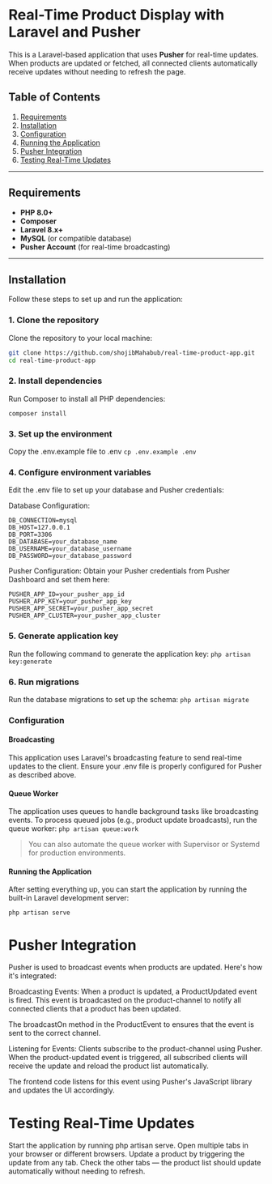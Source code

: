 # Real-Time Product Display with Laravel and Pusher

This is a Laravel-based application that uses **Pusher** for real-time updates. When products are updated or fetched, all connected clients automatically receive updates without needing to refresh the page.

## Table of Contents
1. [Requirements](#requirements)
2. [Installation](#installation)
3. [Configuration](#configuration)
4. [Running the Application](#running-the-application)
5. [Pusher Integration](#pusher-integration)
6. [Testing Real-Time Updates](#testing-real-time-updates)

---

## Requirements
- **PHP 8.0+**
- **Composer**
- **Laravel 8.x+**
- **MySQL** (or compatible database)
- **Pusher Account** (for real-time broadcasting)

---

## Installation

Follow these steps to set up and run the application:

### 1. Clone the repository
Clone the repository to your local machine:
```bash
git clone https://github.com/shojibMahabub/real-time-product-app.git
cd real-time-product-app
```
### 2. Install dependencies
Run Composer to install all PHP dependencies:

```composer install```

### 3. Set up the environment
Copy the .env.example file to .env
```cp .env.example .env```

### 4. Configure environment variables
Edit the .env file to set up your database and Pusher credentials:

Database Configuration:
```
DB_CONNECTION=mysql
DB_HOST=127.0.0.1
DB_PORT=3306
DB_DATABASE=your_database_name
DB_USERNAME=your_database_username
DB_PASSWORD=your_database_password
```
Pusher Configuration: Obtain your Pusher credentials from Pusher Dashboard and set them here:
```
PUSHER_APP_ID=your_pusher_app_id
PUSHER_APP_KEY=your_pusher_app_key
PUSHER_APP_SECRET=your_pusher_app_secret
PUSHER_APP_CLUSTER=your_pusher_app_cluster
```
### 5. Generate application key
Run the following command to generate the application key:
```php artisan key:generate```
### 6. Run migrations
Run the database migrations to set up the schema:
```php artisan migrate```

### Configuration
#### Broadcasting

This application uses Laravel's broadcasting feature to send real-time updates to the client. Ensure your .env file is properly configured for Pusher as described above.

#### Queue Worker
The application uses queues to handle background tasks like broadcasting events. To process queued jobs (e.g., product update broadcasts), run the queue worker:
```php artisan queue:work```

>
> You can also automate the queue worker with Supervisor or Systemd for
> production environments.
>

#### Running the Application
After setting everything up, you can start the application by running the built-in Laravel development server:

```php artisan serve```


# Pusher Integration
Pusher is used to broadcast events when products are updated. Here's how it's integrated:

Broadcasting Events: When a product is updated, a ProductUpdated event is fired. This event is broadcasted on the product-channel to notify all connected clients that a product has been updated.

The broadcastOn method in the ProductEvent to ensures that the event is sent to the correct channel.

Listening for Events: Clients subscribe to the product-channel using Pusher. When the product-updated event is triggered, all subscribed clients will receive the update and reload the product list automatically.

The frontend code listens for this event using Pusher's JavaScript library and updates the UI accordingly.

# Testing Real-Time Updates
Start the application by running php artisan serve.
Open multiple tabs in your browser or different browsers.
Update a product by triggering the update from any tab.
Check the other tabs — the product list should update automatically without needing to refresh.
